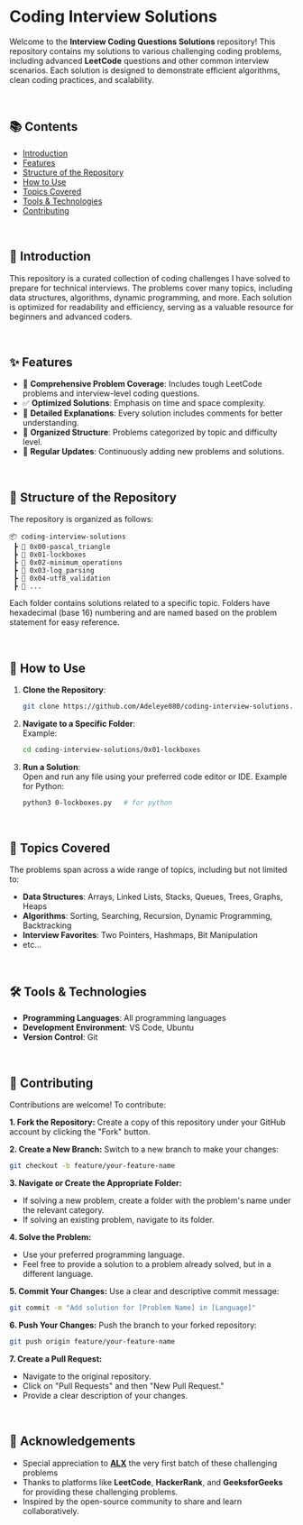 
# Coding Interview Solutions

Welcome to the **Interview Coding Questions Solutions** repository! This repository contains my solutions to various challenging coding problems, including advanced **LeetCode** questions and other common interview scenarios. Each solution is designed to demonstrate efficient algorithms, clean coding practices, and scalability.

<br />

## 📚 Contents

- [Introduction](#-introduction)  
- [Features](#-features)  
- [Structure of the Repository](#-structure-of-the-repository)  
- [How to Use](#-how-to-use)  
- [Topics Covered](#-topics-covered)  
- [Tools & Technologies](#-tools--technologies)  
- [Contributing](#-contributing)  

<br />

## 📖 Introduction

This repository is a curated collection of coding challenges I have solved to prepare for technical interviews. The problems cover many topics, including data structures, algorithms, dynamic programming, and more. Each solution is optimized for readability and efficiency, serving as a valuable resource for beginners and advanced coders.

<br />

## ✨ Features

- 🌟 **Comprehensive Problem Coverage**: Includes tough LeetCode problems and interview-level coding questions.
- ✅ **Optimized Solutions**: Emphasis on time and space complexity.
- 📝 **Detailed Explanations**: Every solution includes comments for better understanding.
- 📂 **Organized Structure**: Problems categorized by topic and difficulty level.
- 🚀 **Regular Updates**: Continuously adding new problems and solutions.

<br />

## 📁 Structure of the Repository

The repository is organized as follows:

```
📦 coding-interview-solutions
 ┣ 📂 0x00-pascal_triangle
 ┣ 📂 0x01-lockboxes
 ┣ 📂 0x02-minimum_operations
 ┣ 📂 0x03-log_parsing
 ┣ 📂 0x04-utf8_validation
 ┣ 📂 ...
```

Each folder contains solutions related to a specific topic. Folders have hexadecimal (base 16) numbering and are named based on the problem statement for easy reference.

<br />

## 🔧 How to Use

1. **Clone the Repository**:  
   ```bash
   git clone https://github.com/Adeleye080/coding-interview-solutions.git
   ```
2. **Navigate to a Specific Folder**:  
   Example:
   ```bash
   cd coding-interview-solutions/0x01-lockboxes
   ```
3. **Run a Solution**:  
   Open and run any file using your preferred code editor or IDE. Example for Python:
   ```bash
   python3 0-lockboxes.py   # for python
   ```

<br />

## 🧠 Topics Covered

The problems span across a wide range of topics, including but not limited to:

- **Data Structures**: Arrays, Linked Lists, Stacks, Queues, Trees, Graphs, Heaps
- **Algorithms**: Sorting, Searching, Recursion, Dynamic Programming, Backtracking
- **Interview Favorites**: Two Pointers, Hashmaps, Bit Manipulation
- etc...

<br />

## 🛠 Tools & Technologies

- **Programming Languages**: All programming languages 
- **Development Environment**: VS Code, Ubuntu  
- **Version Control**: Git

<br />

## 🤝 Contributing

Contributions are welcome! To contribute:

**1. Fork the Repository:**
Create a copy of this repository under your GitHub account by clicking the "Fork" button.

**2. Create a New Branch:**
Switch to a new branch to make your changes:

```bash
git checkout -b feature/your-feature-name
```

**3. Navigate or Create the Appropriate Folder:**
- If solving a new problem, create a folder with the problem's name under the relevant category.
- If solving an existing problem, navigate to its folder.

**4. Solve the Problem:**
- Use your preferred programming language.
- Feel free to provide a solution to a problem already solved, but in a different language.

**5. Commit Your Changes:**
Use a clear and descriptive commit message:

```bash
git commit -m "Add solution for [Problem Name] in [Language]"
```

**6. Push Your Changes:**
Push the branch to your forked repository:
```bash
git push origin feature/your-feature-name
```

**7. Create a Pull Request:**
- Navigate to the original repository.
- Click on "Pull Requests" and then "New Pull Request."
- Provide a clear description of your changes.

<br />


## 🙌 Acknowledgements
- Special appreciation to **[ALX](https://www.alxafrica.com/)** the very first batch of these challenging problems 
- Thanks to platforms like **LeetCode**, **HackerRank**, and **GeeksforGeeks** for providing these challenging problems.
- Inspired by the open-source community to share and learn collaboratively.
